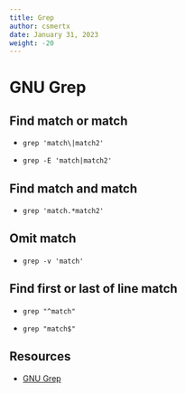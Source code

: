 ```yaml
---
title: Grep
author: csmertx
date: January 31, 2023
weight: -20
---
```


# GNU Grep 

## Find match or match

- ```grep 'match\|match2'```

- ```grep -E 'match|match2'```

## Find match and match

- ```grep 'match.*match2'```

## Omit match

- ```grep -v 'match'```

## Find first or last of line match

- ```grep "^match"```

- ```grep "match$"```

## Resources

- [GNU Grep](https://www.gnu.org/software/grep/)
